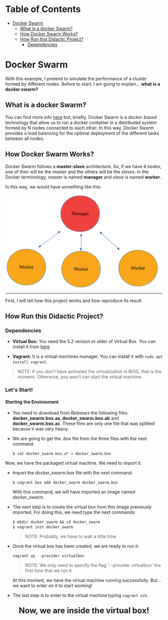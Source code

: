 # Table of Contents

* [Docker Swarm](#Docker-Swarm)
  * [What is a docker Swarm?](#What-is-a-docker-Swarm?)
  * [How Docker Swarm Works?](#How-Docker-Swarm-Works?)
  * [How Run this Didactic Project?](#How-Run-this-Didactic-Project?)
    * [Dependencies](#Dependencies)

# Docker Swarm

With this example, I pretend to simulate the performance of a cluster formed by different nodes. Before to start, I am going to explain... **what is a docker swarm?**

## What is a docker Swarm?

You can find more info [here](https://docs.docker.com/engine/swarm/key-concepts/) but, briefly, Docker Swarm is a *docker based* technology that allow us to run a docker container in a distributed system formed by N nodes connected to each other. In this way, *Docker Swarm* provides a load balancing for the optimal deployment of the different tasks between all nodes.

## How Docker Swarm Works?
*Docker Swarm* follows a **master-slave** architecture. So, if we have 4 nodes, one of then will be the *master* and the others will be the *slaves*. In the Docker terminology, *master* is named **manager** and *slave* is named **worker**.

In this way, we would have something like this:

<img src="docs/swarm_scheme.png" width="500" height="300">

<hr />

First, I will tell how this project works and how reproduce its result.

## How Run this Didactic Project?

### Dependencies

* **Virtual Box:** You need the 5.2 version or older of Virtual Box. You can install it from [here](https://www.virtualbox.org/wiki/Download_Old_Builds_5_2)

* **Vagrant:** It is a virtual machines manager. You can install it with ``sudo apt install vagrant``.

> NOTE: If you don't have activated the virtualization in BIOS, that is the moment. Otherwise, you won't can start the virtual machine.

### Let's Start!

#### Starting the Environment

* You need to download from *Releases* the following files: **docker_swarm.box.aa, docker_swarm.box.ab** and **docker_swarm.box.ac**. These files are only one file that was splitted because it was very heavy.

* We are going to get the *.box* file from the three files with the next command:

  ```
  $ cat docker_swarm.box.a* > docker_swarm.box
  ```
Now, we have the packaged virtual machine. We need to import it.

* Import the *docker_swarm.box* file with the next command:

  ```
  $ vagrant box add docker_swarm docker_swarm.box
  ```

  With this command, we will have imported an image named *docker_swarm*.

* The next step is to create the virtual box from this image previously imported. For doing this, we need type the next commands:

  ```
  $ mkdir docker_swarm && cd docker_swarm
  $ vagrant init docker_swarm
  ```
  > NOTE: Probably, we have to wait a little time

* Once the virtual box has been created, we are ready to run it:

  ```
  vagrant up --provider virtualbox
  ```
  > NOTE: We only need to specify the flag '--provider virtualbox' the first time that we run it.

  At this moment, we have the virtual machine running successfully. But... we want to enter on it to start working!

* The last step is to enter to the virtual machine typing ``vagrant ssh``.

**<p align=center style="font-size:25px">Now, we are inside the virtual box!</p>**
